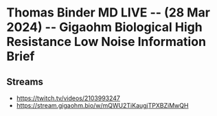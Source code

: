 # Thomas Binder MD LIVE -- (28 Mar 2024) -- Gigaohm Biological High Resistance Low Noise Information Brief

## Streams
- https://twitch.tv/videos/2103993247
- https://stream.gigaohm.bio/w/mQWU2TiKaugjTPXBZiMwQH

